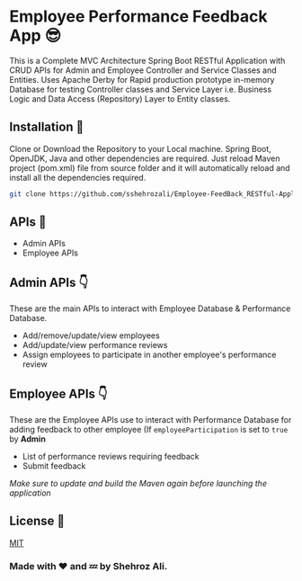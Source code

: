 # Employee Performance Feedback App 😎

This is a Complete MVC Architecture Spring Boot RESTful Application with CRUD APIs for Admin and Employee Controller and Service Classes and Entities. Uses Apache Derby for Rapid production prototype in-memory Database for testing Controller classes and Service Layer i.e. Business Logic and Data Access (Repository) Layer to Entity classes.

## Installation 📲
Clone or Download the Repository to your Local machine.
Spring Boot, OpenJDK, Java and other dependencies are required.
Just reload Maven project (pom.xml) file from source folder and it will automatically
reload and install all the dependencies required.

```bash
git clone https://github.com/sshehrozali/Employee-FeedBack_RESTful-Application-Spring-Boot-Apache-Derby.git
```

## APIs 🔧
- Admin APIs
- Employee APIs

## Admin APIs 👇
These are the main APIs to interact with Employee Database & Performance Database.
- Add/remove/update/view employees
- Add/update/view performance reviews
- Assign employees to participate in another employee's performance review

## Employee APIs 👇
These are the Employee APIs use to interact with Performance Database for adding feedback to other employee (If `employeeParticipation` is set to `true` by **Admin**
- List of performance reviews requiring feedback
- Submit feedback


*Make sure to update and build the *Maven* again before launching the application*

## License 🚩
[MIT](https://choosealicense.com/licenses/mit/)

### Made with ❤ and 💤 by Shehroz Ali.
